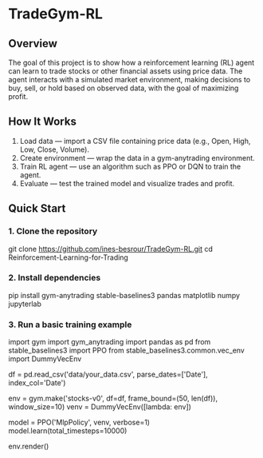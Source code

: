 # TradeGym-RL

## Overview
The goal of this project is to show how a reinforcement learning (RL) agent can learn to trade stocks or other financial assets using price data. The agent interacts with a simulated market environment, making decisions to buy, sell, or hold based on observed data, with the goal of maximizing profit.

## How It Works
1. Load data — import a CSV file containing price data (e.g., Open, High, Low, Close, Volume).
2. Create environment — wrap the data in a gym-anytrading environment.
3. Train RL agent — use an algorithm such as PPO or DQN to train the agent.
4. Evaluate — test the trained model and visualize trades and profit.

## Quick Start

### 1. Clone the repository
git clone https://github.com/ines-besrour/TradeGym-RL.git
cd Reinforcement-Learning-for-Trading

### 2. Install dependencies
pip install gym-anytrading stable-baselines3 pandas matplotlib numpy jupyterlab

### 3. Run a basic training example
import gym
import gym_anytrading
import pandas as pd
from stable_baselines3 import PPO
from stable_baselines3.common.vec_env import DummyVecEnv

df = pd.read_csv('data/your_data.csv', parse_dates=['Date'], index_col='Date')

env = gym.make('stocks-v0', df=df, frame_bound=(50, len(df)), window_size=10)
venv = DummyVecEnv([lambda: env])

model = PPO('MlpPolicy', venv, verbose=1)
model.learn(total_timesteps=10000)

env.render()
